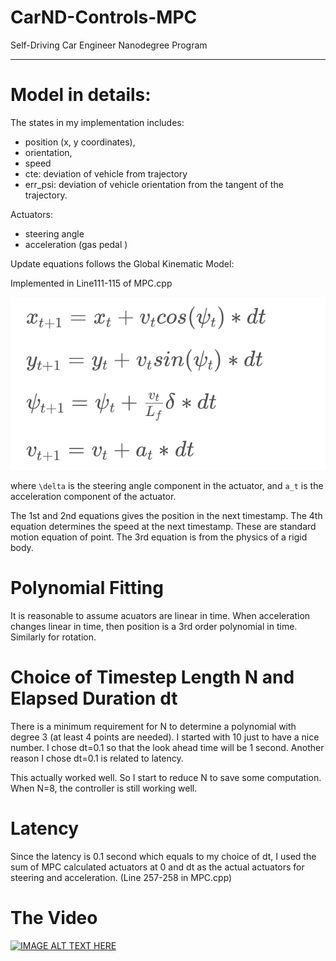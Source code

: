 # CarND-Controls-MPC
Self-Driving Car Engineer Nanodegree Program

---

# Model in details: 
The states in my implementation includes: 
  * position (x, y coordinates), 
  * orientation, 
  * speed
  * cte: deviation of vehicle from trajectory
  * err_psi: deviation of vehicle orientation from the tangent of the trajectory.

Actuators:
  * steering angle
  * acceleration (gas pedal )

Update equations follows the Global Kinematic Model:

Implemented in Line111-115 of MPC.cpp

![Model](imgs/model.png "Model Equations")

where `\delta` is the steering angle component in the actuator, and `a_t` is the acceleration component of the actuator.

The 1st and 2nd equations gives the position in the next timestamp. The 4th equation determines the speed at the next timestamp. These are standard motion equation of point. The 3rd equation is from the physics of a rigid body.

# Polynomial Fitting

 It is reasonable to assume acuators are linear in time. When acceleration changes linear in time, then position is a 3rd order polynomial in time. Similarly for rotation.

# Choice of Timestep Length N and Elapsed Duration dt

There is a minimum requirement for N to determine a polynomial with degree 3 (at least 4 points are needed). I started with 10 just to have a nice number. I chose dt=0.1 so that the look ahead time will be 1 second. Another reason I chose dt=0.1 is related to latency.

This actually worked well. So I start to reduce N to save some computation. When N=8, the controller is still working well.

# Latency	

Since the latency is 0.1 second which equals to my choice of dt, I used the sum of MPC calculated actuators at 0 and dt as the actual actuators for steering and acceleration. (Line 257-258 in MPC.cpp)

# The Video
[![IMAGE ALT TEXT HERE](https://img.youtube.com/vi/9PN-Bm9oz1Y/0.jpg)](https://www.youtube.com/watch?v=9PN-Bm9oz1Y)